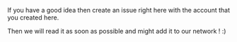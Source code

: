 If you have a good idea then create an issue right here with the account that you created here.

Then we will read it as soon as possible and might add it to our network ! :)
